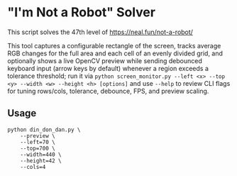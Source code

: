 # "I'm Not a Robot" Solver

This script solves the 47th level of https://neal.fun/not-a-robot/

This tool captures a configurable rectangle of the screen, tracks average RGB
changes for the full area and each cell of an evenly divided grid, and
optionally shows a live OpenCV preview while sending debounced keyboard input
(arrow keys by default) whenever a region exceeds a tolerance threshold; run it
via `python screen_monitor.py --left <x> --top <y> --width <w> --height <h>
[options]` and use `--help` to review CLI flags for tuning rows/cols, tolerance,
debounce, FPS, and preview scaling.

## Usage
```
python din_don_dan.py \
    --preview \
    --left=70 \
    --top=700 \
    --width=440 \
    --height=42 \
    --cols=4
```
